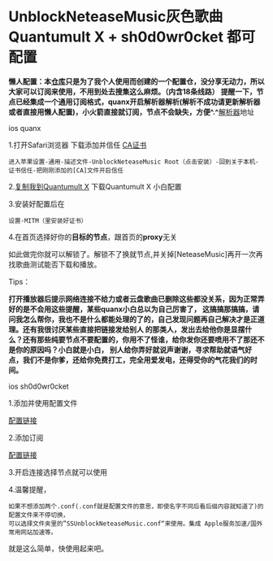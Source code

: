 # UnblockNeteaseMusic灰色歌曲  Quantumult X + sh0d0wr0cket 都可配置
**懒人配置：本[仓库](https://github.com/o7y0/Rules/tree/1)只是为了我个人使用而创建的一个配置仓，没分享无动力，所以大家可以订阅来使用，不用到处去搜集这么麻烦。（内含18条线路）**
**提醒一下，节点已经集成一个通用订阅格式，quanx开启解析器解析(解析不成功请更新解析器或者直接用懒人配置)，小火箭直接就订阅，节点不会缺失，方便^.^**[解析器](https://raw.githubusercontent.com/KOP-XIAO/QuantumultX/master/Scripts/resource-parser.js)地址

ios quanx

1.打开Safari浏览器
  下载添加并信任
  [CA证书](https://raw.githubusercontent.com/o7y0/GeneralSubscribe/main/UnblockNeteaseMusic/ca.crt)

    进入苹果设置-通用-描述文件-UnblockNeteaseMusic Root（点击安装）-回到关于本机-证书信任-把刚刚添加的[CA]文件开启信任 
  
2.[复制我到Quantumult X](https://raw.githubusercontent.com/o7y0/Rules/1/Rules.conf)    下载Quantumult X 小白配置

3.安装好配置后在
 
    设置-MITM（里安装好证书）

4.在首页选择好你的**目标的节点**，跟首页的**proxy**无关

如此做完你就可以解锁了。解锁不了换就节点,并关掉[NeteaseMusic]再开一次再找歌曲测试能否下载和播放。

Tips：

**打开播放器后提示网络连接不给力或者云盘歌曲已删除这些都没关系，因为正常弄好的是不会用这些提醒，某些quanx小白总以为自己厉害了，
这搞搞那搞搞，请问我怎么帮你，我也不是什么都能处理的了的，自己发现问题再自己解决才是正道理。还有我很讨厌某些直接把链接发给别人
的那类人，发出去给他你是显摆什么？还有那些纯要节点不要配置的，你用不了怪谁，给你发你还要喷用不了那还不是你的原因吗？小白就是小白，
别人给你弄好就说声谢谢，寻求帮助就语气好点，我们不是你爹，还给你免费打工，完全用爱发电，还得受你的气花我们的时间。**


ios sh0d0wr0cket

1.添加并使用配置文件

   [配置链接](https://raw.githubusercontent.com/o7y0/GeneralSubscribe/main/UnblockNeteaseMusic/SSUnblockNeteaseMusic.conf)

2.添加订阅

   [配置链接](https://raw.githubusercontent.com/o7y0/GeneralSubscribe/main/UnblockNeteaseMusic/UnblockNeteaseMusic.txt)
	
3.开启连接选择节点就可以使用

4.温馨提醒，

    如果不想添加两个.conf(.conf就是配置文件的意思，即使名字不同后看后缀内容就知道了)的配置文件来不停切换，
    可以选择文件夹里的”SSUnblockNeteaseMusic.conf“来使用。集成 Apple服务加速/国外常用网站加速等。

就是这么简单，快使用起来吧。
